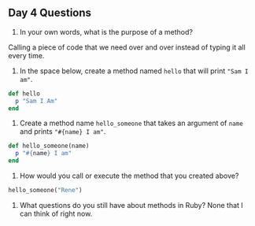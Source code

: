 ## Day 4 Questions

1. In your own words, what is the purpose of a method?

Calling a piece of code that we need over and over instead of typing it all every time.

1. In the space below, create a method named `hello` that will print `"Sam I am"`.

```Ruby
def hello
  p "Sam I Am"
end
```

1. Create a method name `hello_someone` that takes an argument of `name` and prints `"#{name} I am"`.

```Ruby
def hello_someone(name)
  p "#{name} I am"
end
```

1. How would you call or execute the method that you created above?

```Ruby
hello_someone("Rene")
```

1. What questions do you still have about methods in Ruby?
None that I can think of right now.
